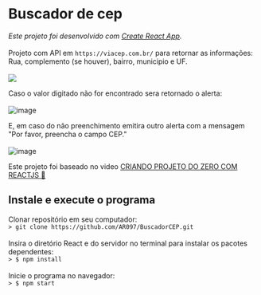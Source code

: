 # Buscador de cep
*Este projeto foi desenvolvido com [Create React App](https://github.com/facebook/create-react-app).*
  <br><br>Projeto com API em `https://viacep.com.br/` para retornar as informações: Rua, complemento (se houver), bairro, municipio e UF.<br><br>
<img src="https://github.com/AR097/BuscadorCEP/blob/main/buscadorcep-exemplocorreto.gif">

  Caso o valor digitado não for encontrado sera retornado o alerta: <br><br>
  ![image](https://github.com/AR097/BuscadorCEP/assets/107823438/b513aac6-80ad-4ca3-8cba-d0bd86e27a7a)

  E, em caso do não preenchimento emitira outro alerta com a mensagem "Por favor, preencha o campo CEP." <br><br>
  ![image](https://github.com/AR097/BuscadorCEP/assets/107823438/2d627c17-1335-4a9a-a99e-a6f0b7672c34)

Este projeto foi baseado no video <a href="https://youtu.be/oy4cbqE1_qc"> CRIANDO PROJETO DO ZERO COM REACTJS 🚀 </a>
  
## Instale e execute o programa
Clonar repositório em seu computador:
    <br>`> git clone https://github.com/AR097/BuscadorCEP.git`<br><br>
Insira o diretório React e do servidor no terminal para instalar os pacotes dependentes:
    <br>`> $ npm install`<br><br>
Inicie o programa no navegador:
    <br>`> $ npm start`<br><br>
